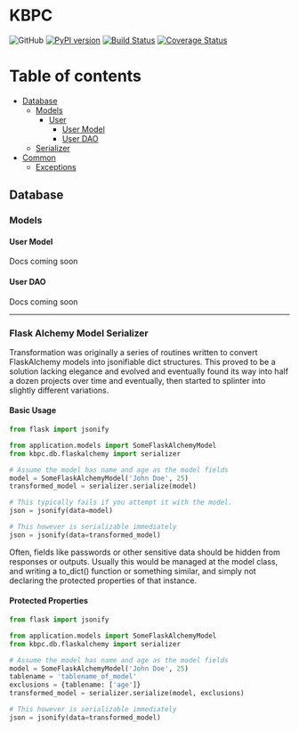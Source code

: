 # KBPC

![GitHub](https://img.shields.io/github/license/kmjbyrne/kbpc)
[![PyPI version](https://badge.fury.io/py/kbpc.svg)](https://badge.fury.io/py/kbpc)
[![Build Status](https://travis-ci.org/kmjbyrne/kbpc.svg?branch=master)](https://travis-ci.org/kmjbyrne/kbpc)
[![Coverage Status](https://coveralls.io/repos/github/kmjbyrne/kbpc/badge.svg?branch=master)](https://coveralls.io/github/kmjbyrne/kbpc?branch=master)

Table of contents
=================

<!--ts-->

* [Database](#database)
    * [Models](#models)
        * [User](#user)
            * [User Model](#user-model)
            * [User DAO](#user-dao)
    * [Serializer](#flask-alchemy-model-serializer)
* [Common](#common)
    * [Exceptions](#exceptions)
    
<!--te-->

## Database


### Models

#### User Model

Docs coming soon

#### User DAO

Docs coming soon

---

### Flask Alchemy Model Serializer


Transformation was originally a series of routines written to convert FlaskAlchemy models into jsonifiable dict 
structures. This proved to be a solution lacking elegance and evolved and eventually found its way into half a dozen 
projects over time and eventually, then started to splinter into slightly different variations.

#### Basic Usage

```python
from flask import jsonify

from application.models import SomeFlaskAlchemyModel
from kbpc.db.flaskalchemy import serializer

# Assume the model has name and age as the model fields
model = SomeFlaskAlchemyModel('John Doe', 25)
transformed_model = serializer.serialize(model)

# This typically fails if you attempt it with the model.
json = jsonify(data=model)

# This however is serializable immediately
json = jsonify(data=transformed_model)
```


Often, fields like passwords or other sensitive data should be hidden from responses or outputs. Usually this would be 
managed at the model class, and writing a to_dict() function or something similar, and simply not declaring the 
protected properties of that instance.

#### Protected Properties

```python
from flask import jsonify

from application.models import SomeFlaskAlchemyModel
from kbpc.db.flaskalchemy import serializer

# Assume the model has name and age as the model fields
model = SomeFlaskAlchemyModel('John Doe', 25)
tablename = 'tablename_of_model'
exclusions = {tablename: ['age']}
transformed_model = serializer.serialize(model, exclusions)

# This however is serializable immediately
json = jsonify(data=transformed_model)

```

